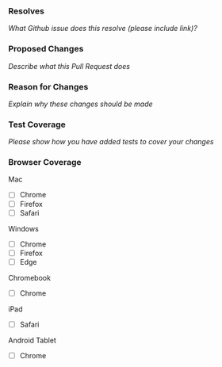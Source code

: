 ### Resolves

_What Github issue does this resolve (please include link)?_

### Proposed Changes

_Describe what this Pull Request does_

### Reason for Changes

_Explain why these changes should be made_

### Test Coverage

_Please show how you have added tests to cover your changes_

### Browser Coverage
Mac
 * [ ] Chrome 
 * [ ] Firefox 
 * [ ] Safari
 
Windows
 * [ ] Chrome 
 * [ ] Firefox 
 * [ ] Edge
 
Chromebook
 * [ ] Chrome
 
iPad
* [ ] Safari

Android Tablet
* [ ] Chrome
